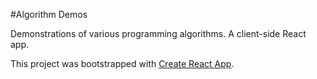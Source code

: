#Algorithm Demos

Demonstrations of various programming algorithms. A client-side React app.

This project was bootstrapped with [Create React App](https://github.com/facebookincubator/create-react-app).
